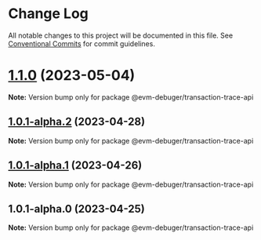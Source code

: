 # Change Log

All notable changes to this project will be documented in this file.
See [Conventional Commits](https://conventionalcommits.org) for commit guidelines.

# [1.1.0](https://github.com/awslabs/aws-sam-cli/compare/@evm-debuger/transaction-trace-api@1.0.1-alpha.2...@evm-debuger/transaction-trace-api@1.1.0) (2023-05-04)

**Note:** Version bump only for package @evm-debuger/transaction-trace-api

## [1.0.1-alpha.2](https://github.com/awslabs/aws-sam-cli/compare/@evm-debuger/transaction-trace-api@1.0.1-alpha.1...@evm-debuger/transaction-trace-api@1.0.1-alpha.2) (2023-04-28)

**Note:** Version bump only for package @evm-debuger/transaction-trace-api

## [1.0.1-alpha.1](https://github.com/awslabs/aws-sam-cli/compare/@evm-debuger/transaction-trace-api@1.0.1-alpha.0...@evm-debuger/transaction-trace-api@1.0.1-alpha.1) (2023-04-26)

**Note:** Version bump only for package @evm-debuger/transaction-trace-api

## 1.0.1-alpha.0 (2023-04-25)

**Note:** Version bump only for package @evm-debuger/transaction-trace-api
